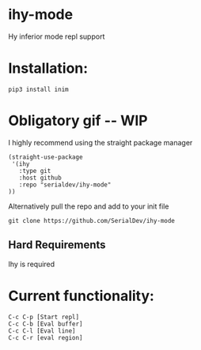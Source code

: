 # ihy-mode
Hy inferior mode repl support 

# Installation:

```
pip3 install inim
```

# Obligatory gif -- WIP 

<!-- ![image info](/img/repl.gif) -->



I highly recommend using the straight package manager

```
(straight-use-package
 '(ihy
   :type git
   :host github
   :repo "serialdev/ihy-mode"
))
```

Alternatively pull the repo and add to your init file
```
git clone https://github.com/SerialDev/ihy-mode
```

## Hard Requirements
Ihy is required 


# Current functionality:

```
C-c C-p [Start repl]
C-c C-b [Eval buffer]
C-c C-l [Eval line]
C-c C-r [eval region]
```

